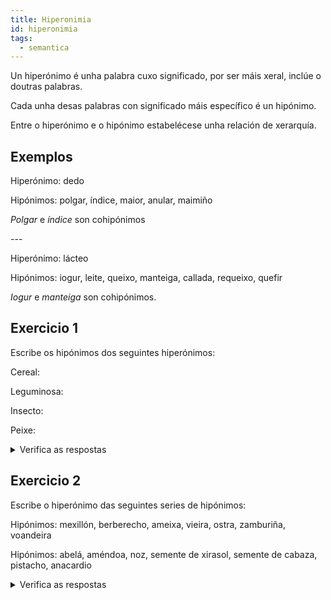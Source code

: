 ```yaml
---
title: Hiperonimia
id: hiperonimia
tags:
  - semantica
---
```

Un hiperónimo é unha palabra cuxo significado, por ser máis xeral, inclúe o doutras palabras.

Cada unha desas palabras con significado máis específico é un hipónimo.

Entre o hiperónimo e o hipónimo estabelécese unha relación de xerarquía.

## Exemplos

Hiperónimo: dedo

Hipónimos: polgar, índice, maior, anular, maimiño

*Polgar* e *índice* son cohipónimos

\---

Hiperónimo: lácteo

Hipónimos: iogur, leite, queixo, manteiga, callada, requeixo, quefir

*Iogur* e *manteiga* son cohipónimos.

## Exercicio 1

Escribe os hipónimos dos seguintes hiperónimos: 

Cereal:

Leguminosa:

Insecto:

Peixe:

<details> <summary>Verifica as respostas</summary>

Hiperónimo: cereal

Hipónimos:  trigo, centeo, cebada ou orxo, avea, millo, espelta, arroz

\---

Hiperónimo: leguminosa

Hipónimos: lentella, garavanzo, chícharo, feixón verde, faba, tirabeque

\---

Hiperónimo: insecto

Hipónimos: mosca, mosquito, avespa, abella, tabán, xoaniña, avespa asiática

\---

Hiperónimos: peixe

Hipónimos: xarda, pescada, peixe sapo, sardiña, xurelo, robaliza, dourada, salmón, ollomol, rapante ou meiga

</details>

## Exercicio 2

Escribe o hiperónimo das seguintes series de hipónimos:

Hipónimos: mexillón, berberecho, ameixa, vieira, ostra, zamburiña, voandeira

Hipónimos: abelá, améndoa, noz, semente de xirasol, semente de cabaza, pistacho, anacardio

<details> <summary>Verifica as respostas</summary>

Hiperónimo: molusco

Hipónimos: mexillón, berberecho, ameixa, vieira, ostra, zamburiña, voandeira

\---

Hiperónimo: froito seco

Hipónimos: abelá, améndoa, noz, semente de xirasol, semente de cabaza, pistacho, anacardio